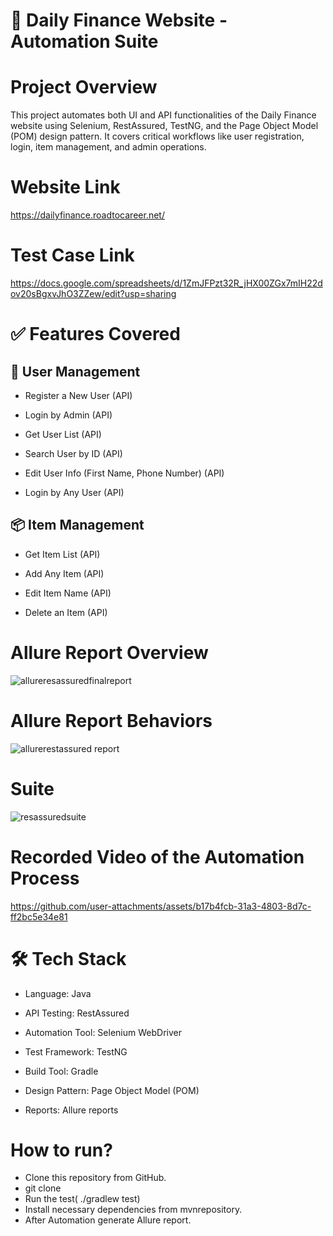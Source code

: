 # 🧪 Daily Finance Website - Automation Suite
# Project Overview
This project automates both UI and API functionalities of the Daily Finance website using Selenium, RestAssured, TestNG, and the Page Object Model (POM) design pattern. It covers critical workflows like user registration, login, item management, and admin operations.
# Website Link
https://dailyfinance.roadtocareer.net/
# Test Case Link
https://docs.google.com/spreadsheets/d/1ZmJFPzt32R_jHX00ZGx7mIH22dov20sBgxvJhO3ZZew/edit?usp=sharing
# ✅ Features Covered
## 👤 User Management
- Register a New User (API)

- Login by Admin (API)

- Get User List (API)

- Search User by ID (API)

- Edit User Info (First Name, Phone Number) (API)

- Login by Any User (API)

## 📦 Item Management
- Get Item List (API)

- Add Any Item (API)

- Edit Item Name (API)

- Delete an Item (API)
# Allure Report Overview
![allureresassuredfinalreport](https://github.com/user-attachments/assets/f9a5947a-126b-49f5-be39-c76ad97ff7ab)

# Allure Report Behaviors
![allurerestassured report](https://github.com/user-attachments/assets/5487b0e7-ed45-4747-a8fd-bfa523c94847)
# Suite
![resassuredsuite](https://github.com/user-attachments/assets/d1e6908e-43fe-442c-af0d-f7b4add5f64b)


# Recorded Video of the Automation Process

https://github.com/user-attachments/assets/b17b4fcb-31a3-4803-8d7c-ff2bc5e34e81

# 🛠️ Tech Stack
- Language: Java

- API Testing: RestAssured

- Automation Tool: Selenium WebDriver

- Test Framework: TestNG

- Build Tool: Gradle

- Design Pattern: Page Object Model (POM)

- Reports: Allure reports 

# How to run?
- Clone this repository from GitHub.
- git clone
- Run the test( ./gradlew test)
- Install necessary dependencies from mvnrepository.
- After Automation generate Allure report.
